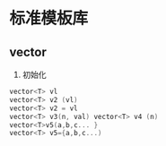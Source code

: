 # 标准模板库
## vector
1. 初始化
```C
vector<T> vl 
vector<T> v2 (vl) 
vector<T> v2 = vl 
vector<T> v3(n, val) vector<T> v4 (n)
vector<T>v5(a,b,c... }
vector<T> v5={a,b,c...)